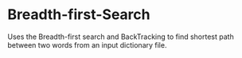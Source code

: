 # Breadth-first-Search
Uses the Breadth-first search and BackTracking to find shortest path between two words from an input dictionary file.
